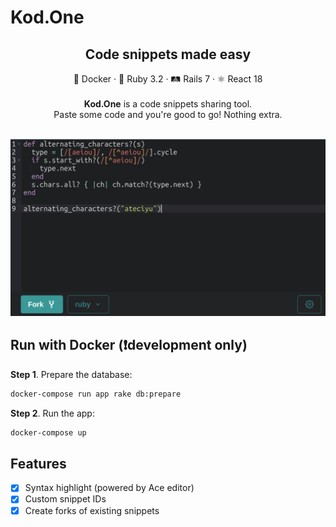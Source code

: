 # Kod.One

<div align="center">

## Code snippets made easy

</div>

<div align="center">
  🐳 Docker · 💎 Ruby 3.2 · 🛤 Rails 7 · ⚛️ React 18
</div>
<br />

<div align="center">
  <strong>Kod.One</strong> is a code snippets sharing tool.
  <br>
  Paste some code and you're good to go! Nothing extra.
</div>

<br>

![Screenshot](shot.png)

## Run with Docker (❗️development only)

**Step 1**. Prepare the database:

```sh
docker-compose run app rake db:prepare
```

**Step 2**. Run the app:

```sh
docker-compose up
```

## Features

- [x] Syntax highlight (powered by Ace editor)
- [x] Custom snippet IDs
- [x] Create forks of existing snippets
